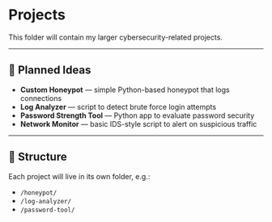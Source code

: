# Projects  

This folder will contain my larger cybersecurity-related projects.  

---

## 🚀 Planned Ideas  
- **Custom Honeypot** — simple Python-based honeypot that logs connections  
- **Log Analyzer** — script to detect brute force login attempts  
- **Password Strength Tool** — Python app to evaluate password security  
- **Network Monitor** — basic IDS-style script to alert on suspicious traffic  

---

## 📂 Structure  
Each project will live in its own folder, e.g.:  
- `/honeypot/`  
- `/log-analyzer/`  
- `/password-tool/`  
